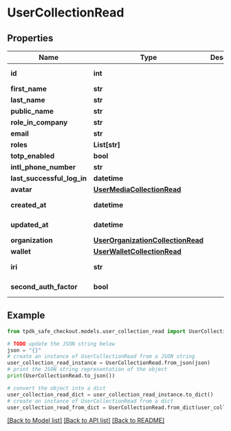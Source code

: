 # UserCollectionRead



## Properties

Name | Type | Description | Notes
------------ | ------------- | ------------- | -------------
**id** | **int** |  | [optional] [readonly] 
**first_name** | **str** |  | [optional] 
**last_name** | **str** |  | [optional] 
**public_name** | **str** |  | [optional] 
**role_in_company** | **str** |  | [optional] 
**email** | **str** |  | [optional] 
**roles** | **List[str]** |  | 
**totp_enabled** | **bool** |  | [optional] 
**intl_phone_number** | **str** |  | [optional] 
**last_successful_log_in** | **datetime** |  | [optional] 
**avatar** | [**UserMediaCollectionRead**](UserMediaCollectionRead.md) |  | [optional] 
**created_at** | **datetime** |  | [optional] [readonly] 
**updated_at** | **datetime** |  | [optional] [readonly] 
**organization** | [**UserOrganizationCollectionRead**](UserOrganizationCollectionRead.md) |  | [optional] 
**wallet** | [**UserWalletCollectionRead**](UserWalletCollectionRead.md) |  | [optional] 
**iri** | **str** |  | [optional] [readonly] 
**second_auth_factor** | **bool** |  | [optional] [readonly] 

## Example

```python
from tpdk_safe_checkout.models.user_collection_read import UserCollectionRead

# TODO update the JSON string below
json = "{}"
# create an instance of UserCollectionRead from a JSON string
user_collection_read_instance = UserCollectionRead.from_json(json)
# print the JSON string representation of the object
print(UserCollectionRead.to_json())

# convert the object into a dict
user_collection_read_dict = user_collection_read_instance.to_dict()
# create an instance of UserCollectionRead from a dict
user_collection_read_from_dict = UserCollectionRead.from_dict(user_collection_read_dict)
```
[[Back to Model list]](../README.md#documentation-for-models) [[Back to API list]](../README.md#documentation-for-api-endpoints) [[Back to README]](../README.md)


